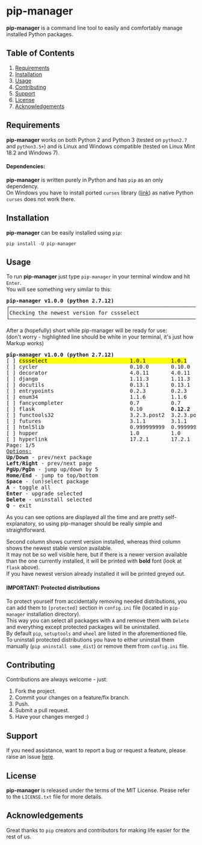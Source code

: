 # pip-manager

**pip-manager** is a command line tool to easily and comfortably manage installed Python packages.

## Table of Contents
1. [Requirements](#requirements)
2. [Installation](#installation)
3. [Usage](#usage)
4. [Contributing](#contributing)
5. [Support](#support)
6. [License](#license)
7. [Acknowledgements](#acknowledgements)

## Requirements
**pip-manager** works on both Python 2 and Python 3 (tested on `python2.7` and `python3.5+`) and is Linux and Windows compatible (tested on Linux Mint 18.2 and Windows 7). 

#### Dependencies:
**pip-manager** is written purely in Python and has `pip` as an only dependency.  
On Windows you have to install ported `curses` library ([link](http://www.lfd.uci.edu/~gohlke/pythonlibs/)) as native Python `curses` does not work there.

## Installation
**pip-manager** can be easily installed using `pip`:
```
pip install -U pip-manager
```

## Usage
To run **pip-manager** just type `pip-manager` in your terminal window and hit `Enter`.  
You will see something very similar to this:
<pre>
<b>pip-manager v1.0.0 (python 2.7.12)</b>
┌─────────────────────────────────────────────────────────────────────────────┐
│Checking the newest version for cssselect                                    │
└─────────────────────────────────────────────────────────────────────────────┘
</pre>
After a (hopefully) short while pip-manager will be ready for use:  
(don't worry - highlighted line should be white in your terminal, it's just how Markup works)
<pre>
<b>pip-manager v1.0.0 (python 2.7.12)</b>
[ ] <mark>cssselect                          1.0.1        1.0.1</mark>
[ ] cycler                             0.10.0       0.10.0
[ ] decorator                          4.0.11       4.0.11
[ ] django                             1.11.3       1.11.3
[ ] docutils                           0.13.1       0.13.1
[ ] entrypoints                        0.2.3        0.2.3
[ ] enum34                             1.1.6        1.1.6
[ ] fancycompleter                     0.7          0.7
[ ] flask                              0.10         <b>0.12.2</b>
[ ] functools32                        3.2.3.post2  3.2.3.post2
[ ] futures                            3.1.1        3.1.1
[ ] html5lib                           0.999999999  0.999999999
[ ] hupper                             1.0          1.0
[ ] hyperlink                          17.2.1       17.2.1
Page: 1/5
<u>Options:</u>
<b>Up/Down</b> - prev/next package
<b>Left/Right</b> - prev/next page
<b>PgUp/PgDn</b> - jump up/down by 5
<b>Home/End</b> - jump to top/bottom
<b>Space</b> - (un)select package
<b>A</b> - toggle all
<b>Enter</b> - upgrade selected
<b>Delete</b> - uninstall selected
<b>Q</b> - exit
</pre>

As you can see options are displayed all the time and are pretty self-explanatory, so using pip-manager should be really simple and straightforward.

Second column shows current version installed, whereas third column shows the newest stable version available.  
It may not be so well visible here, but if there is a newer version available than the one currently installed, it will be printed with <b>bold</b> font (look at `flask` above).  
If you have newest version already installed it will be printed greyed out.

#### IMPORTANT: Protected distributions
To protect yourself from accidentally removing needed distributions, you can add them to `[protected]` section in `config.ini` file (located in `pip-manager` installation directory).  
This way you can select all packages with `A` and remove them with `Delete` and everything except protected packages will be uninstalled.  
By default `pip`, `setuptools` and `wheel` are listed in the aforementioned file.  
To uninstall protected distributions you have to either uninstall them manually (`pip uninstall some_dist`) or remove them from `config.ini` file.

 
## Contributing
Contributions are always welcome - just:
1. Fork the project.
2. Commit your changes on a feature/fix branch.
3. Push.
4. Submit a pull request.
5. Have your changes merged :)

## Support
If you need assistance, want to report a bug or request a feature, please raise an issue [here](https://bitbucket.org/kchomski/pip-manager/issues).

## License
**pip-manager** is released under the terms of the MIT License. Please refer to the `LICENSE.txt` file for more details.

## Acknowledgements
Great thanks to `pip` creators and contributors for making life easier for the rest of us. 
